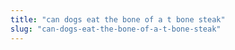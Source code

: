```yaml
---
title: "can dogs eat the bone of a t bone steak"
slug: "can-dogs-eat-the-bone-of-a-t-bone-steak"
---
```


